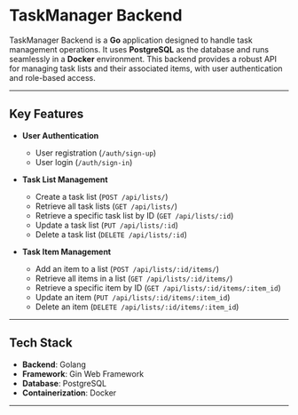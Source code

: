 # TaskManager Backend

TaskManager Backend is a **Go** application designed to handle task management operations. It uses **PostgreSQL** as the database and runs seamlessly in a **Docker** environment. This backend provides a robust API for managing task lists and their associated items, with user authentication and role-based access.

---

## Key Features

- **User Authentication**
    - User registration (`/auth/sign-up`)
    - User login (`/auth/sign-in`)

- **Task List Management**
    - Create a task list (`POST /api/lists/`)
    - Retrieve all task lists (`GET /api/lists/`)
    - Retrieve a specific task list by ID (`GET /api/lists/:id`)
    - Update a task list (`PUT /api/lists/:id`)
    - Delete a task list (`DELETE /api/lists/:id`)

- **Task Item Management**
    - Add an item to a list (`POST /api/lists/:id/items/`)
    - Retrieve all items in a list (`GET /api/lists/:id/items/`)
    - Retrieve a specific item by ID (`GET /api/lists/:id/items/:item_id`)
    - Update an item (`PUT /api/lists/:id/items/:item_id`)
    - Delete an item (`DELETE /api/lists/:id/items/:item_id`)

---

## Tech Stack

- **Backend**: Golang
- **Framework**: Gin Web Framework
- **Database**: PostgreSQL
- **Containerization**: Docker

---
